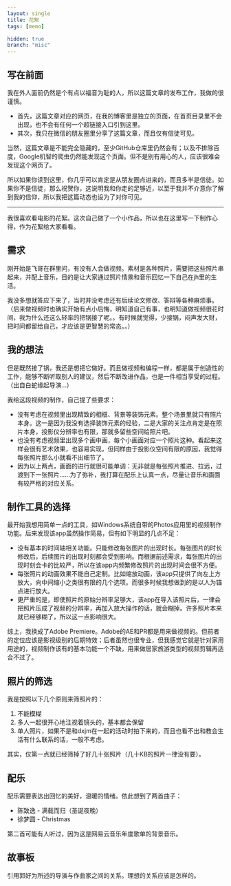 ```yaml
---
layout: single
title: 花絮
tags: [memo]

hidden: true
branch: "misc"
---
```


## 写在前面
我在外人面前仍然是个有点以福音为耻的人，所以这篇文章的发布工作，我做的很谨慎。
- 首先，这篇文章对应的网页，在我的博客里是独立的页面，在首页目录里不会出现，也不会有任何一个超链接入口引到这里。
- 其次，我只在微信的朋友圈里分享了这篇文章，而且仅有信徒可见。

当然，这篇文章是不能完全隐藏的，至少GitHub仓库里仍然会有；以及不排除百度，Google机智的爬虫仍然能发现这个页面。但不是别有用心的人，应该很难会发现这个网页了。

所以如果你读到这里，你几乎可以肯定是从朋友圈点进来的，而且多半是信徒。如果你不是信徒，那么祝贺你，这说明我和你走的足够近，以至于我并不介意你了解到我的信仰，所以我把这篇动态也设为了对你可见。

---

我很喜欢看电影的花絮。这次自己做了一个小作品，所以也在这里写一下制作心得，作为花絮给大家看看。

## 需求
刚开始是飞哥在群里问，有没有人会做视频。素材是各种照片，需要把这些照片串起来，并配上音乐，目的是让大家通过照片情景和音乐回忆一下自己在jh里的生活。

我没多想就答应下来了，当时并没考虑还有后续论文修改、答辩等各种麻烦事。（后来做视频时也确实开始有点小后悔，明知道自己有事，也明知道做视频很花时间，我为什么还这么轻率的把锅接了呢。。有时候就觉得，少接锅，闷声发大财，把时间都留给自己，才应该是更智慧的常态。。）

## 我的想法
但是既然接了锅，我还是想把它做好。而且做视频和编程一样，都是属于创造性的工作，能够不断听取别人的建议，然后不断改进作品，也是一件相当享受的过程。（出自白蛇缘起导演...）

我给这段视频的制作，自己提了些要求：
- 没有考虑在视频里出现精致的相框、背景等装饰元素。整个场景里就只有照片本身。这一是因为我没有选择装饰元素的经验，二是大家的关注点肯定是在照片本身，投影仪分辨率也有限，那就多留些空间给照片吧。
- 也没有考虑视频里出现多个画中画，每个小画面对应一个照片这种。看起来这样会很有艺术效果，也容易实现，但同样由于投影仪空间有限的原因，我觉得每张照片那么小就看不出细节了。
- 因为以上两点，画面的进行就很可能单调：无非就是每张照片推进、拉远，过渡到下一张照片......为了弥补，我打算在配乐上认真一点，尽量让音乐和画面有较严格的对应关系。

## 制作工具的选择
最开始我想用简单一点的工具，如Windows系统自带的Photos应用里的视频制作功能。后来发现该app虽然操作简易，但有如下明显的几点不足：

- 没有基本的时间轴相关功能。只能修改每张图片的出现时长。每张图片的时长修改后，后续图片的出现时刻都会受到影响。而根据前述需求，每张图片的出现时刻会卡的比较严，所以在该app内频繁修改照片的出现时间会很不方便。
- 每张照片的动画效果不能自己定制。比如缩放动画，该app只提供了向左上方放大，向中间缩小之类很有限的几个选项。而很多时候我想做到的是以人为锚点进行放大。
- 更严重的是，即使照片的原始分辨率足够大，该app在导入该照片后，一律会把照片压成了视频的分辨率，再加入放大操作的话，就会糊掉。许多照片本来就已经够糊了，所以这一点影响很大。

综上，我换成了Adobe Premiere。Adobe的AE和PR都是用来做视频的。但前者的定位应该是影视级别的后期特效；后者虽然也很专业，但我感觉它就是针对家用用途的，视频制作该有的基本功能一个不缺，用来做居家旅游类型的视频剪辑再适合不过了。

## 照片的筛选
我是按照以下几个原则来筛照片的：
1. 不能模糊
2. 多人一起很开心地注视着镜头的，基本都会保留
3. 单人照片，如果不是和dxjm在一起的活动时拍下来的，而且也看不出和教会生活有什么联系的话，一般不考虑。

其实，仅第一点就已经筛掉了好几十张照片（几十KB的照片一律没有要）。

## 配乐
配乐需要表达出回忆的美好，温暖的情绪。依此想到了两首曲子：
- 陈致逸 - 满载而归（圣诞夜晚）
- 徐梦圆 - Christmas

第二首可能有人听过，因为这是网易云音乐年度歌单的背景音乐。

## 故事板



引用郭好为所述的导演与作曲家之间的关系。理想的关系应该是怎样的。



